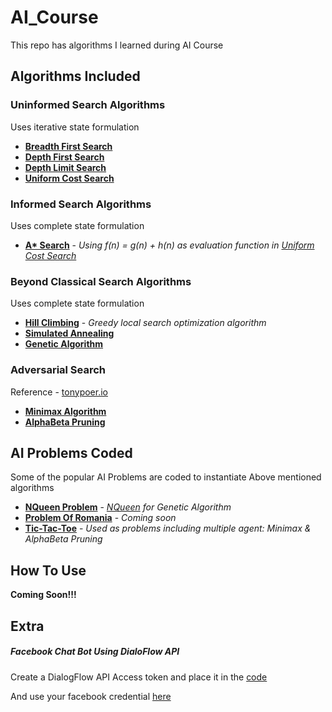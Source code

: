 # AI_Course
This repo has algorithms I learned during AI Course

## Algorithms Included
### Uninformed Search Algorithms
Uses iterative state formulation
* **[Breadth First Search](https://github.com/sagar-spkt/AI_Course/blob/1414ac985993e1256028754fdd3b1c6d42cb8e52/algorithms/uninformed_search.py#L1-L27)** 
* **[Depth First Search](https://github.com/sagar-spkt/AI_Course/blob/1414ac985993e1256028754fdd3b1c6d42cb8e52/algorithms/uninformed_search.py#L30-L60)**
* **[Depth Limit Search](https://github.com/sagar-spkt/AI_Course/blob/1414ac985993e1256028754fdd3b1c6d42cb8e52/algorithms/uninformed_search.py#L63-L96)**
* **[Uniform Cost Search](https://github.com/sagar-spkt/AI_Course/blob/1414ac985993e1256028754fdd3b1c6d42cb8e52/algorithms/uninformed_search.py#L99-L140)**

### Informed Search Algorithms
Uses complete state formulation
* **[A* Search](https://github.com/sagar-spkt/AI_Course/blob/1414ac985993e1256028754fdd3b1c6d42cb8e52/algorithms/informed_search.py#L8-L15)** - *Using f(n) = g(n) + h(n) as evaluation function in [Uniform Cost Search](https://github.com/sagar-spkt/AI_Course/blob/1414ac985993e1256028754fdd3b1c6d42cb8e52/algorithms/uninformed_search.py#L99-L140)*

### Beyond Classical Search Algorithms
Uses complete state formulation
* **[Hill Climbing](https://github.com/sagar-spkt/AI_Course/blob/1414ac985993e1256028754fdd3b1c6d42cb8e52/algorithms/informed_search.py#L18-L47)** - *Greedy local search optimization algorithm*
* **[Simulated Annealing](https://github.com/sagar-spkt/AI_Course/blob/1414ac985993e1256028754fdd3b1c6d42cb8e52/algorithms/informed_search.py#L63-L84)**
* **[Genetic Algorithm](https://github.com/sagar-spkt/AI_Course/blob/1414ac985993e1256028754fdd3b1c6d42cb8e52/algorithms/informed_search.py#L125-L142)**

### Adversarial Search
Reference - [tonypoer.io](https://tonypoer.io/2016/10/28/implementing-minimax-and-alpha-beta-pruning-using-python/)
* **[Minimax Algorithm](https://github.com/sagar-spkt/AI_Course/blob/1414ac985993e1256028754fdd3b1c6d42cb8e52/algorithms/adversarial_search/minimax.py#L19-L53)**
* **[AlphaBeta Pruning](https://github.com/sagar-spkt/AI_Course/blob/1414ac985993e1256028754fdd3b1c6d42cb8e52/algorithms/adversarial_search/minimax_improve.py#L31-L51)**

## AI Problems Coded
Some of the popular AI Problems are coded to instantiate Above mentioned algorithms
* **[NQueen Problem](https://github.com/sagar-spkt/AI_Course/blob/1414ac985993e1256028754fdd3b1c6d42cb8e52/ai_problems/search_problems.py#L6)** - *[NQueen](https://github.com/sagar-spkt/AI_Course/blob/1414ac985993e1256028754fdd3b1c6d42cb8e52/ai_problems/genetic_nqueen.py#L6) for Genetic Algorithm*
* **[Problem Of Romania](https://github.com/sagar-spkt/AI_Course/blob/1414ac985993e1256028754fdd3b1c6d42cb8e52/ai_problems/search_problems.py#L102)** - *Coming soon*
* **[Tic-Tac-Toe](https://github.com/sagar-spkt/AI_Course/blob/1414ac985993e1256028754fdd3b1c6d42cb8e52/ai_problems/game.py#L4)** - *Used as problems including multiple agent: Minimax & AlphaBeta Pruning*

## How To Use
**Coming Soon!!!**


## Extra
##### Facebook Chat Bot Using DialoFlow API
Create a DialogFlow API Access token and place it in the [code](https://github.com/sagar-spkt/AI_Course/blob/e6ab5561b68dbd192e7e57e58e06aa0b419adfef/fbchat_bot_dialogflow.py#L8)

And use your facebook credential [here](https://github.com/sagar-spkt/AI_Course/blob/e6ab5561b68dbd192e7e57e58e06aa0b419adfef/fbchat_bot_dialogflow.py#L28)